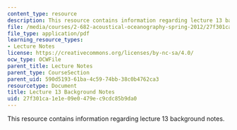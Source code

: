 ```yaml
---
content_type: resource
description: This resource contains information regarding lecture 13 background notes.
file: /media/courses/2-682-acoustical-oceanography-spring-2012/27f301ca1e1e09e0479ec9cdc85b9da0_MIT2_682S12_bglec13.pdf
file_type: application/pdf
learning_resource_types:
- Lecture Notes
license: https://creativecommons.org/licenses/by-nc-sa/4.0/
ocw_type: OCWFile
parent_title: Lecture Notes
parent_type: CourseSection
parent_uid: 590d5193-61ba-4c59-74bb-38c0b4762ca3
resourcetype: Document
title: Lecture 13 Background Notes
uid: 27f301ca-1e1e-09e0-479e-c9cdc85b9da0
---
```

This resource contains information regarding lecture 13 background notes.